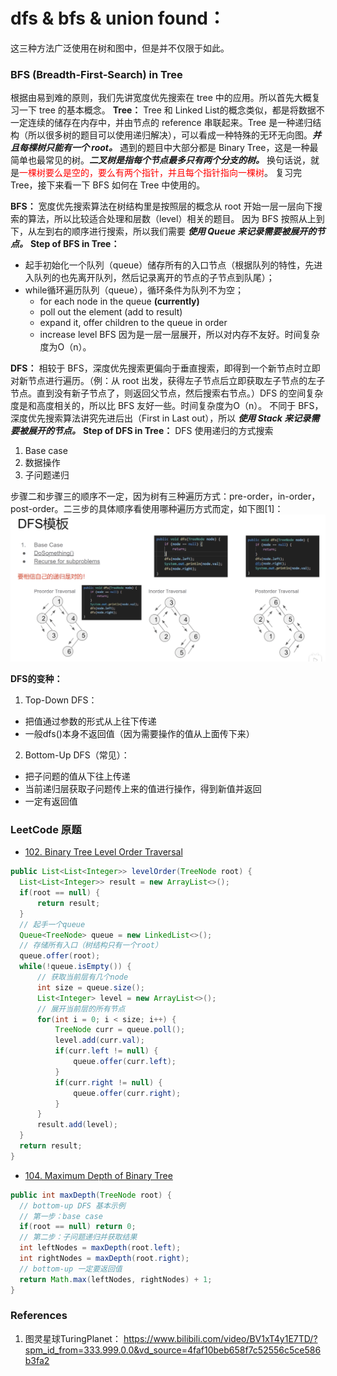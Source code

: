 # dfs & bfs & union found：
这三种方法广泛使用在树和图中，但是并不仅限于如此。
### BFS (Breadth-First-Search) in Tree
根据由易到难的原则，我们先讲宽度优先搜索在 tree 中的应用。所以首先大概复习一下 tree 的基本概念。
**Tree：**
Tree 和 Linked List的概念类似，都是将数据不一定连续的储存在内存中，并由节点的 reference 串联起来。Tree 是一种递归结构（所以很多树的题目可以使用递归解决），可以看成一种特殊的无环无向图。***并且每棵树只能有一个 root。***
遇到的题目中大部分都是 Binary Tree，这是一种最简单也最常见的树。***二叉树是指每个节点最多只有两个分支的树。*** 换句话说，就是<font color=red>一棵树要么是空的，要么有两个指针，并且每个指针指向一棵树</font>。
复习完 Tree，接下来看一下 BFS 如何在 Tree 中使用的。

**BFS：**
宽度优先搜索算法在树结构里是按照层的概念从 root 开始一层一层向下搜索的算法，所以比较适合处理和层数（level）相关的题目。
因为 BFS 按照从上到下，从左到右的顺序进行搜索，所以我们需要 ***使用 Queue 来记录需要被展开的节点。***
**Step of BFS in Tree：**
* 起手初始化一个队列（queue）储存所有的入口节点（根据队列的特性，先进入队列的也先离开队列，然后记录离开的节点的子节点到队尾）；
* while循环遍历队列（queue），循环条件为队列不为空；
  * for each node in the queue **(currently)**
  * poll out the element (add to result)
  * expand it, offer children to the queue in order
  * increase level
BFS 因为是一层一层展开，所以对内存不友好。时间复杂度为O（n）。

**DFS：**
相较于 BFS，深度优先搜索更偏向于垂直搜索，即得到一个新节点时立即对新节点进行遍历。（例：从 root 出发，获得左子节点后立即获取左子节点的左子节点。直到没有新子节点了，则返回父节点，然后搜索右节点。）DFS 的空间复杂度是和高度相关的，所以比 BFS 友好一些。时间复杂度为O（n）。
不同于 BFS，深度优先搜索算法讲究先进后出（First in Last out），所以 ***使用 Stack 来记录需要被展开的节点。***
**Step of DFS in Tree：**
DFS 使用递归的方式搜索
1. Base case
2. 数据操作
3. 子问题递归

步骤二和步骤三的顺序不一定，因为树有三种遍历方式：pre-order，in-order，post-order。二三步的具体顺序看使用哪种遍历方式而定，如下图[1]：
![DFS template](../img/DFS.png)

**DFS的变种：**
1. Top-Down DFS：
  * 把值通过参数的形式从上往下传递
  * 一般dfs()本身不返回值（因为需要操作的值从上面传下来）
  
2. Bottom-Up DFS（常见）：
  * 把子问题的值从下往上传递
  * 当前递归层获取子问题传上来的值进行操作，得到新值并返回
  * 一定有返回值

### LeetCode 原题
* [102. Binary Tree Level Order Traversal](https://leetcode.com/problems/binary-tree-level-order-traversal/)
```Java
public List<List<Integer>> levelOrder(TreeNode root) {
  List<List<Integer>> result = new ArrayList<>();
  if(root == null) {
      return result;
  }
  // 起手一个queue
  Queue<TreeNode> queue = new LinkedList<>();
  // 存储所有入口（树结构只有一个root）
  queue.offer(root);
  while(!queue.isEmpty()) {
      // 获取当前层有几个node
      int size = queue.size();
      List<Integer> level = new ArrayList<>();
      // 展开当前层的所有节点
      for(int i = 0; i < size; i++) {
          TreeNode curr = queue.poll();
          level.add(curr.val);
          if(curr.left != null) {
              queue.offer(curr.left);
          }
          if(curr.right != null) {
              queue.offer(curr.right);
          }
      }
      result.add(level);
  }
  return result;
}
```

* [104. Maximum Depth of Binary Tree](https://leetcode.com/problems/maximum-depth-of-binary-tree/description/)
```Java
public int maxDepth(TreeNode root) {
  // bottom-up DFS 基本示例
  // 第一步：base case
  if(root == null) return 0;
  // 第二步：子问题递归并获取结果
  int leftNodes = maxDepth(root.left);
  int rightNodes = maxDepth(root.right);
  // bottom-up 一定要返回值
  return Math.max(leftNodes, rightNodes) + 1;
}
```

### References
1. 图灵星球TuringPlanet： https://www.bilibili.com/video/BV1xT4y1E7TD/?spm_id_from=333.999.0.0&vd_source=4faf10beb658f7c52556c5ce586b3fa2
